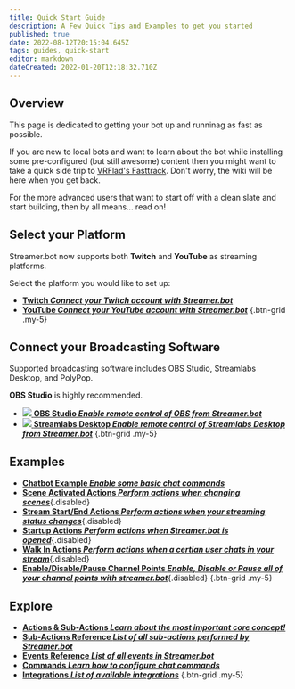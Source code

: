 ```yaml
---
title: Quick Start Guide
description: A Few Quick Tips and Examples to get you started
published: true
date: 2022-08-12T20:15:04.645Z
tags: guides, quick-start
editor: markdown
dateCreated: 2022-01-20T12:18:32.710Z
---
```


## Overview
This page is dedicated to getting your bot up and runninag as fast as possible. 

If you are new to local bots and want to learn about the bot while installing some pre-configured (but still awesome) content then you might want to take a quick side trip to [VRFlad's Fasttrack](https://vrflad.com/fasttrack). Don't worry, the wiki will be here when you get back.

For the more advanced users that want to start off with a clean slate and start building, then by all means... read on!

## Select your Platform

Streamer.bot now supports both **Twitch** and **YouTube** as streaming platforms.

Select the platform you would like to set up:

- [<i class="mdi mdi-twitch text--twitch"></i> **Twitch *Connect your Twitch account with Streamer.bot***](/en/Quick-Start/Twitch)
- [<i class="mdi mdi-youtube text--youtube"></i> **YouTube *Connect your YouTube account with Streamer.bot***](/en/Quick-Start/YouTube)
{.btn-grid .my-5}


## Connect your Broadcasting Software

Supported broadcasting software includes OBS Studio, Streamlabs Desktop, and PolyPop.

**OBS Studio** is highly recommended.


- [<img src="https://streamer.bot/img/integrations/obs.svg" /> **OBS Studio *Enable remote control of OBS from Streamer.bot***](/en/Quick-Start/OBS)
- [<img src="https://streamer.bot/img/integrations/streamlabs.png" /> **Streamlabs Desktop *Enable remote control of Streamlabs Desktop from Streamer.bot***](/en/Quick-Start/Streamlabs-Desktop)
{.btn-grid .my-5}

## Examples

 - [<i class="mdi mdi-chat"></i> **Chatbot Example *Enable some basic chat commands***](/en/Quick-Start/Commands)
- [<i class="mdi mdi-camera"></i> **Scene Activated Actions *Perform actions when changing scenes***](/en/Quick-Start/Examples/Scene-Change-Actions){.disabled}
- [<i class="mdi mdi-signal"></i> **Stream Start/End Actions *Perform actions when your streaming status changes***](/en/Quick-Start/Examples/Streaming-Actions){.disabled}
- [<i class="mdi mdi-launch"></i> **Startup Actions *Perform actions when Streamer.bot is opened***](/en/Quick-Start/Examples/Startup-Actions){.disabled}
- [<i class="mdi mdi-walk"></i> **Walk In Actions *Perform actions when a certian user chats in your stream***](/en/Quick-Start/Examples/Walkin-Actions){.disabled}
- [<i class="mdi mdi-adjust"></i> **Enable/Disable/Pause Channel Points *Enable, Disable or Pause all of your channel points with streamer.bot***](/en/Quick-Start/Examples/Enable-Disable-Pause-Channel-Points){.disabled}
{.btn-grid .my-5}

## Explore
- [<i class="mdi mdi-lightning-bolt primary--text"></i> **Actions &amp; Sub-Actions *Learn about the most important core concept!***](/en/Actions)
- [<i class="mdi mdi-lightning-bolt-outline primary--text"></i> **Sub-Actions Reference *List of all sub-actions performed by Streamer.bot***](/en/Sub-Actions)
- [<i class="mdi mdi-creation primary--text"></i> **Events Reference *List of all events in Streamer.bot***](/en/Events)
- [<i class="mdi mdi-comment primary--text"></i> **Commands *Learn how to configure chat commands***](/en/Commands)
- [<i class="mdi mdi-view-grid-plus primary--text"></i> **Integrations *List of available integrations***](/en/Integrations)
{.btn-grid .my-5}
